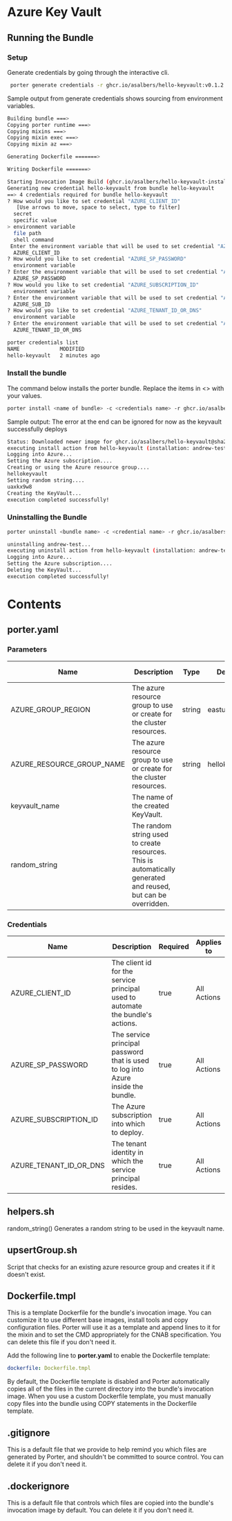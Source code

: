 # Azure Key Vault

## Running the Bundle

### Setup

Generate credentials by going through the interactive cli.

```sh
 porter generate credentials -r ghcr.io/asalbers/hello-keyvault:v0.1.2
```
Sample output from generate credentials shows sourcing from environment variables.

```sh
Building bundle ===>
Copying porter runtime ===>
Copying mixins ===>
Copying mixin exec ===>
Copying mixin az ===>

Generating Dockerfile =======>

Writing Dockerfile =======>

Starting Invocation Image Build (ghcr.io/asalbers/hello-keyvault-installer:v0.1.2) =======>
Generating new credential hello-keyvault from bundle hello-keyvault
==> 4 credentials required for bundle hello-keyvault
? How would you like to set credential "AZURE_CLIENT_ID"
   [Use arrows to move, space to select, type to filter]
  secret
  specific value
> environment variable
  file path
  shell command
 Enter the environment variable that will be used to set credential "AZURE_CLIENT_ID"
  AZURE_CLIENT_ID
? How would you like to set credential "AZURE_SP_PASSWORD"
  environment variable
? Enter the environment variable that will be used to set credential "AZURE_SP_PASSWORD"
  AZURE_SP_PASSWORD
? How would you like to set credential "AZURE_SUBSCRIPTION_ID"
  environment variable
? Enter the environment variable that will be used to set credential "AZURE_SUBSCRIPTION_ID"
  AZURE_SUB_ID
? How would you like to set credential "AZURE_TENANT_ID_OR_DNS"
  environment variable
? Enter the environment variable that will be used to set credential "AZURE_TENANT_ID_OR_DNS"
  AZURE_TENANT_ID_OR_DNS

porter credentials list
NAME             MODIFIED
hello-keyvault   2 minutes ago

```

### Install the bundle

The command below installs the porter bundle. Replace the items in <> with your values.

```sh
porter install <name of bundle> -c <credentials name> -r ghcr.io/asalbers/hello-keyvault:v0.1.2
```
Sample output: The error at the end can be ignored for now as the keyvault successfully deploys

```sh
Status: Downloaded newer image for ghcr.io/asalbers/hello-keyvault@sha256:7808c26698bdc1a61b538667177e42be1d8ef5a9223fc59e995d2d37b222f448
executing install action from hello-keyvault (installation: andrew-test)
Logging into Azure...
Setting the Azure subscription....
Creating or using the Azure resource group....
hellokeyvault
Setting random string....
uaxkx9w8
Creating the KeyVault...
execution completed successfully!
```

### Uninstalling the Bundle

```sh
porter uninstall <bundle name> -c <credential name> -r ghcr.io/asalbers/hello-keyvault:v0.1.2
```

```sh
uninstalling andrew-test...
executing uninstall action from hello-keyvault (installation: andrew-test)
Logging into Azure...
Setting the Azure subscription....
Deleting the KeyVault...
execution completed successfully!
```

# Contents

## porter.yaml

### Parameters

| Name                      | Description                                                                                                    | Type   | Default       | Required | Applies to         |
|---------------------------|----------------------------------------------------------------------------------------------------------------|--------|---------------|----------|--------------------|
| AZURE_GROUP_REGION        | The azure resource group to use or create for the cluster resources.                                           | string | eastus2       | false    | All Actions        |
| AZURE_RESOURCE_GROUP_NAME | The azure resource group to use or create for the cluster resources.                                           | string | hellokeyvault | false    | ALL Actions        |
| keyvault_name             | The name of the created KeyVault.                                                                              | <nil>  | <nil>         | true     | upgrade, uninstall |
| random_string             | The random string used to create resources. This is automatically generated and reused, but can be overridden. | <nil>  | <nil>         | true     | upgrade, uninstall |

### Credentials

| Name                | Description | Required | Applies to |
|---------------------------|----------------------------------------------------------------------------------|----------|-------------|
| AZURE_CLIENT_ID           | The client id for the service principal used to automate the bundle's actions.   | true     | All Actions |
| AZURE_SP_PASSWORD         | The service principal password that is used to log into Azure inside the bundle. | true     | All Actions |
| AZURE_SUBSCRIPTION_ID     | The Azure subscription into which to deploy.                                     | true     | All Actions |
| AZURE_TENANT_ID_OR_DNS    | The tenant identity in which the service principal resides.                      | true     | All Actions |

## helpers.sh

random_string() 
Generates a random string to be used in the keyvault name.

## upsertGroup.sh

Script that checks for an existing azure resource group and creates it if it doesn't exist.

## Dockerfile.tmpl

This is a template Dockerfile for the bundle's invocation image. You can
customize it to use different base images, install tools and copy configuration
files. Porter will use it as a template and append lines to it for the mixin and to set
the CMD appropriately for the CNAB specification. You can delete this file if you don't
need it.

Add the following line to **porter.yaml** to enable the Dockerfile template:

```yaml
dockerfile: Dockerfile.tmpl
```

By default, the Dockerfile template is disabled and Porter automatically copies
all of the files in the current directory into the bundle's invocation image. When
you use a custom Dockerfile template, you must manually copy files into the bundle
using COPY statements in the Dockerfile template.

## .gitignore

This is a default file that we provide to help remind you which files are
generated by Porter, and shouldn't be committed to source control. You can
delete it if you don't need it.

## .dockerignore

This is a default file that controls which files are copied into the bundle's
invocation image by default. You can delete it if you don't need it.